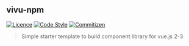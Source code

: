 ## vivu-npm
[![Licence](https://img.shields.io/npm/l/@logustra/vountdown)](https://www.npmjs.com/package/@logustra/vountdown)
[![Code Style](https://img.shields.io/badge/code_style-standard-brightgreen.svg)](https://standardjs.com)
[![Commitizen](https://img.shields.io/badge/commitizen-friendly-brightgreen.svg)](http://commitizen.github.io/cz-cli)

> Simple starter template to build component library for vue.js 2-3
